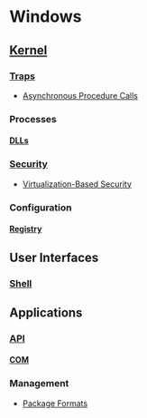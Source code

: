 # Windows
## [Kernel](Kernel/README.md)
### [Traps](Kernel/Traps/README.md)
- [Asynchronous Procedure Calls](Kernel/Traps/Asynchronous%20Procedure%20Calls.md)

### Processes
#### [DLLs](Kernel/Processes/DLLs/README.md)

### [Security](Kernel/Security/README.md)
- [Virtualization-Based Security](Kernel/Security/Virtualization-Based%20Security.md)

### Configuration
#### [Registry](Kernel/Configuration/Registry/README.md)

## User Interfaces
### [Shell](User%20Interfaces/Shell/README.md)

## Applications
### [API](Applications/API/README.md)
#### [COM](Applications/API/COM/README.md)

### Management
- [Package Formats](Applications/Management/Package%20Formats.md)